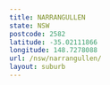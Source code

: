 ```yaml
---
title: NARRANGULLEN
state: NSW
postcode: 2582
latitude: -35.02111866
longitude: 148.7278088
url: /nsw/narrangullen/
layout: suburb
---
```

